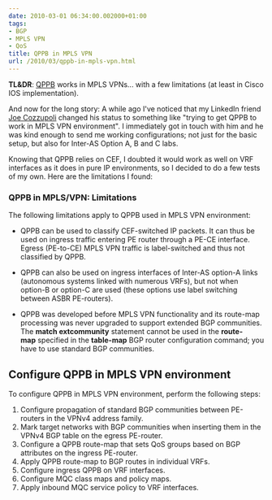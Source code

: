 ```yaml
---
date: 2010-03-01 06:34:00.002000+01:00
tags:
- BGP
- MPLS VPN
- QoS
title: QPPB in MPLS VPN
url: /2010/03/qppb-in-mpls-vpn.html
---
```

**TL&DR**: [QPPB](https://en.wikipedia.org/wiki/QPPB) works in MPLS VPNs... with a few limitations (at least in Cisco IOS implementation).

And now for the long story: A while ago I've noticed that my LinkedIn friend [Joe Cozzupoli](http://au.linkedin.com/in/jcozzupoli) changed his status to something like "trying to get QPPB to work in MPLS VPN environment". I immediately got in touch with him and he was kind enough to send me working configurations; not just for the basic setup, but also for Inter-AS Option A, B and C labs.

Knowing that QPPB relies on CEF, I doubted it would work as well on VRF interfaces as it does in pure IP environments, so I decided to do a few tests of my own. Here are the limitations I found:
<!--more-->
### QPPB in MPLS/VPN: Limitations

The following limitations apply to QPPB used in MPLS VPN environment:

-   QPPB can be used to classify CEF-switched IP packets. It can thus be used on ingress traffic entering PE router through a PE-CE interface. Egress (PE-to-CE) MPLS VPN traffic is label-switched and thus not classified by QPPB.

-   QPPB can also be used on ingress interfaces of Inter-AS option-A links (autonomous systems linked with numerous VRFs), but not when option-B or option-C are used (these options use label switching between ASBR PE-routers).

-   QPPB was developed before MPLS VPN functionality and its route-map processing was never upgraded to support extended BGP communities. The **match extcommunity** statement cannot be used in the **route-map** specified in the **table-map** BGP router configuration command; you have to use standard BGP communities.

## Configure QPPB in MPLS VPN environment

To configure QPPB in MPLS VPN environment, perform the following steps:

1.  Configure propagation of standard BGP communities between PE-routers in the VPNv4 address family.
2.  Mark target networks with BGP communities when inserting them in the VPNv4 BGP table on the egress PE-router.
3.  Configure a QPPB route-map that sets QoS groups based on BGP attributes on the ingress PE-router.
4.  Apply QPPB route-map to BGP routes in individual VRFs.
5.  Configure ingress QPPB on VRF interfaces.
6.  Configure MQC class maps and policy maps.
7.  Apply inbound MQC service policy to VRF interfaces.
